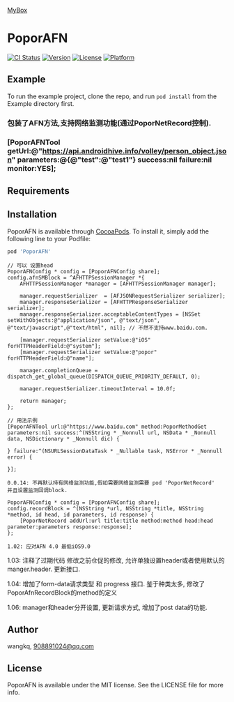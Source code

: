 <a href='https://github.com/popor/mybox'> MyBox </a>

# PoporAFN

[![CI Status](https://img.shields.io/travis/wangkq/PoporAFN.svg?style=flat)](https://travis-ci.org/wangkq/PoporAFN)
[![Version](https://img.shields.io/cocoapods/v/PoporAFN.svg?style=flat)](https://cocoapods.org/pods/PoporAFN)
[![License](https://img.shields.io/cocoapods/l/PoporAFN.svg?style=flat)](https://cocoapods.org/pods/PoporAFN)
[![Platform](https://img.shields.io/cocoapods/p/PoporAFN.svg?style=flat)](https://cocoapods.org/pods/PoporAFN)

## Example

To run the example project, clone the repo, and run `pod install` from the Example directory first.
### 包装了AFN方法,支持网络监测功能(通过PoporNetRecord控制).
### [PoporAFNTool getUrl:@"https://api.androidhive.info/volley/person_object.json" parameters:@{@"test":@"test1"} success:nil failure:nil monitor:YES];

## Requirements

## Installation

PoporAFN is available through [CocoaPods](https://cocoapods.org). To install
it, simply add the following line to your Podfile:

```ruby
pod 'PoporAFN'
```

```
// 可以 设置head
PoporAFNConfig * config = [PoporAFNConfig share];
config.afnSMBlock = ^AFHTTPSessionManager *{
	AFHTTPSessionManager *manager = [AFHTTPSessionManager manager];

	manager.requestSerializer  = [AFJSONRequestSerializer serializer];
	manager.responseSerializer = [AFHTTPResponseSerializer serializer];
	manager.responseSerializer.acceptableContentTypes = [NSSet setWithObjects:@"application/json", @"text/json", @"text/javascript",@"text/html", nil]; // 不然不支持www.baidu.com.

	[manager.requestSerializer setValue:@"iOS" forHTTPHeaderField:@"system"];
	[manager.requestSerializer setValue:@"popor" forHTTPHeaderField:@"name"];

	manager.completionQueue = dispatch_get_global_queue(DISPATCH_QUEUE_PRIORITY_DEFAULT, 0);

	manager.requestSerializer.timeoutInterval = 10.0f;

	return manager;
};

```

```
// 用法示例
[PoporAFNTool url:@"https://www.baidu.com" method:PoporMethodGet parameters:nil success:^(NSString * _Nonnull url, NSData * _Nonnull data, NSDictionary * _Nonnull dic) {

} failure:^(NSURLSessionDataTask * _Nullable task, NSError * _Nonnull error) {

}];

```

```
0.0.14: 不再默认持有网络监测功能,假如需要网络监测需要 pod 'PoporNetRecord'
并且设置监测回调block.

PoporAFNConfig * config = [PoporAFNConfig share];
config.recordBlock = ^(NSString *url, NSString *title, NSString *method, id head, id parameters, id response) {
    [PoporNetRecord addUrl:url title:title method:method head:head parameter:parameters response:response];
};

```
```
1.02: 应对AFN 4.0 最低iOS9.0

```

1.03: 注释了过期代码
修改之前仓促的修改, 允许单独设置header或者使用默认的manger.header.
更新接口.

1.04: 增加了form-data请求类型 和 progress 接口.
鉴于种类太多,  修改了PoporAfnRecordBlock的method的定义

1.06: manager和header分开设置, 更新请求方式, 增加了post data的功能.

## Author

wangkq, 908891024@qq.com

## License

PoporAFN is available under the MIT license. See the LICENSE file for more info.

